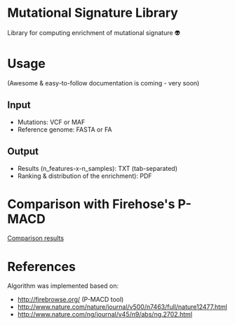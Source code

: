 # Mutational Signature Library

Library for computing enrichment of mutational signature :alien:

# Usage

(Awesome & easy-to-follow documentation is coming - very soon)

## Input

- Mutations: VCF or MAF
- Reference genome: FASTA or FA

## Output

- Results (n_features-x-n_samples): TXT (tab-separated)
- Ranking & distribution of the enrichment): PDF

# Comparison with Firehose's P-MACD

[Comparison results](https://github.com/KwatME/mutational-signature/blob/master/media/compare_with_p-macd.pdf)

# References

Algorithm was implemented based on:

- <http://firebrowse.org/> (P-MACD tool)
- <http://www.nature.com/nature/journal/v500/n7463/full/nature12477.html>
- <http://www.nature.com/ng/journal/v45/n9/abs/ng.2702.html>
